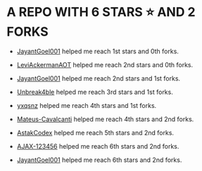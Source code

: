 # A REPO WITH 6 STARS ⭐️ AND 2 FORKS

 - [JayantGoel001](https://github.com/JayantGoel001) helped me reach 1st stars and 0th forks.

 - [LeviAckermanAOT](https://github.com/LeviAckermanAOT) helped me reach 2nd stars and 0th forks.

 - [JayantGoel001](https://github.com/JayantGoel001) helped me reach 2nd stars and 1st forks.

 - [Unbreak4ble](https://github.com/Unbreak4ble) helped me reach 3rd stars and 1st forks.

 - [yxqsnz](https://github.com/yxqsnz) helped me reach 4th stars and 1st forks.

 - [Mateus-Cavalcanti](https://github.com/Mateus-Cavalcanti) helped me reach 4th stars and 2nd forks.

 - [AstakCodex](https://github.com/AstakCodex) helped me reach 5th stars and 2nd forks.

 - [AJAX-123456](https://github.com/AJAX-123456) helped me reach 6th stars and 2nd forks.

 - [JayantGoel001](https://github.com/JayantGoel001) helped me reach 6th stars and 2nd forks.
